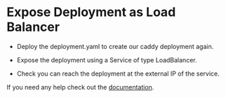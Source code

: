 # Expose Deployment as Load Balancer

- Deploy the deployment.yaml to create our caddy deployment again.

- Expose the deployment using a Service of type LoadBalancer.

- Check you can reach the deployment at the external IP of the service.

If you need any help check out the [documentation](https://kubernetes.io/docs/concepts/services-networking/service).
